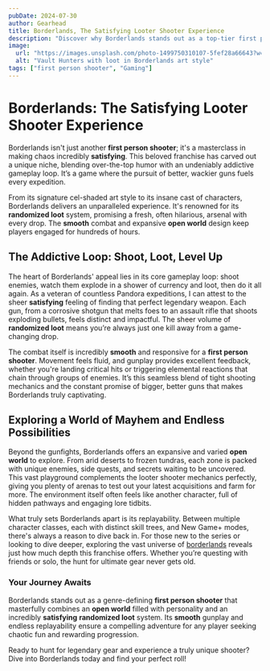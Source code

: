 ```yaml
---
pubDate: 2024-07-30
author: Gearhead
title: Borderlands, The Satisfying Looter Shooter Experience
description: "Discover why Borderlands stands out as a top-tier first person shooter, offering incredibly satisfying randomized loot, smooth gameplay, and an expansive open world."
image:
  url: "https://images.unsplash.com/photo-1499750310107-5fef28a66643?w=1280&h=720&fit=crop"
  alt: "Vault Hunters with loot in Borderlands art style"
tags: ["first person shooter", "Gaming"]
---
```


# Borderlands: The Satisfying Looter Shooter Experience

Borderlands isn't just another **first person shooter**; it's a masterclass in making chaos incredibly **satisfying**. This beloved franchise has carved out a unique niche, blending over-the-top humor with an undeniably addictive gameplay loop. It’s a game where the pursuit of better, wackier guns fuels every expedition.

From its signature cel-shaded art style to its insane cast of characters, Borderlands delivers an unparalleled experience. It's renowned for its **randomized loot** system, promising a fresh, often hilarious, arsenal with every drop. The **smooth** combat and expansive **open world** design keep players engaged for hundreds of hours.

## The Addictive Loop: Shoot, Loot, Level Up

The heart of Borderlands' appeal lies in its core gameplay loop: shoot enemies, watch them explode in a shower of currency and loot, then do it all again. As a veteran of countless Pandora expeditions, I can attest to the sheer **satisfying** feeling of finding that perfect legendary weapon. Each gun, from a corrosive shotgun that melts foes to an assault rifle that shoots exploding bullets, feels distinct and impactful. The sheer volume of **randomized loot** means you’re always just one kill away from a game-changing drop.

The combat itself is incredibly **smooth** and responsive for a **first person shooter**. Movement feels fluid, and gunplay provides excellent feedback, whether you're landing critical hits or triggering elemental reactions that chain through groups of enemies. It’s this seamless blend of tight shooting mechanics and the constant promise of bigger, better guns that makes Borderlands truly captivating.

## Exploring a World of Mayhem and Endless Possibilities

Beyond the gunfights, Borderlands offers an expansive and varied **open world** to explore. From arid deserts to frozen tundras, each zone is packed with unique enemies, side quests, and secrets waiting to be uncovered. This vast playground complements the looter shooter mechanics perfectly, giving you plenty of arenas to test out your latest acquisitions and farm for more. The environment itself often feels like another character, full of hidden pathways and engaging lore tidbits.

What truly sets Borderlands apart is its replayability. Between multiple character classes, each with distinct skill trees, and New Game+ modes, there's always a reason to dive back in. For those new to the series or looking to dive deeper, exploring the vast universe of [borderlands](https://example.com/borderlands) reveals just how much depth this franchise offers. Whether you’re questing with friends or solo, the hunt for ultimate gear never gets old.

### Your Journey Awaits

Borderlands stands out as a genre-defining **first person shooter** that masterfully combines an **open world** filled with personality and an incredibly **satisfying** **randomized loot** system. Its **smooth** gunplay and endless replayability ensure a compelling adventure for any player seeking chaotic fun and rewarding progression.

Ready to hunt for legendary gear and experience a truly unique shooter? Dive into Borderlands today and find your perfect roll!